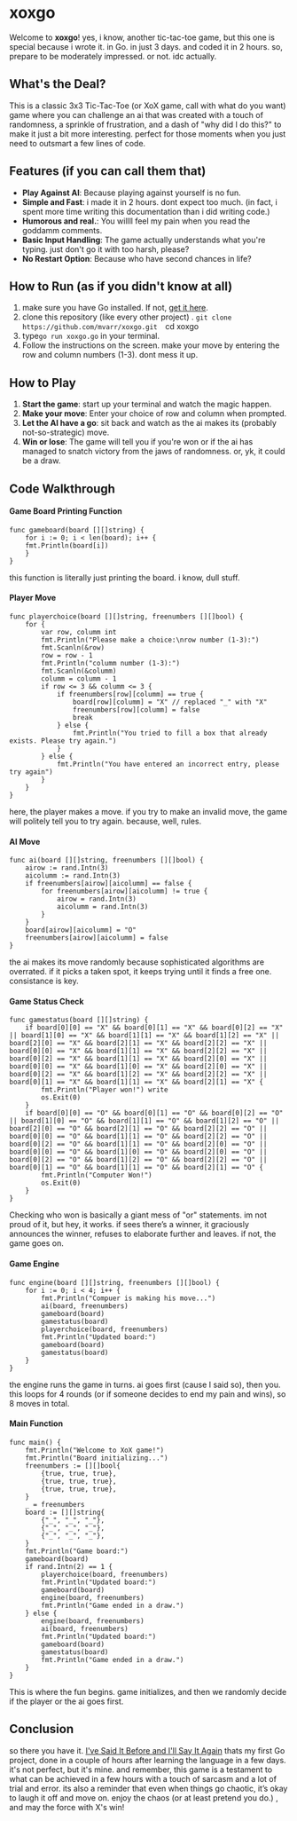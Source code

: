 # xoxgo

Welcome to **xoxgo**! yes, i know, another tic-tac-toe game, but this one is special because i wrote it. in Go. in just 3 days. and coded it in 2 hours. so, prepare to be moderately impressed. or not. idc actually.

## What's the Deal?

This is a classic 3x3 Tic-Tac-Toe (or XoX game, call with what do you want) game where you can challenge an ai that was created with a touch of randomness, a sprinkle of frustration, and a dash of "why did I do this?" to make it just a bit more interesting. perfect for those moments when you just need to outsmart a few lines of code.

## Features (if you can call them that)

- **Play Against AI**: Because playing against yourself is no fun.
- **Simple and Fast**: i made it in 2 hours. dont expect too much. (in fact, i spent more time writing this documentation than i did writing code.)
- **Humorous and real.**: You willll feel my pain when you read the goddamm comments.
- **Basic Input Handling**: The game actually understands what you're typing. just don't go it with too harsh, please?
- **No Restart Option**: Because who have second chances in life?

## How to Run (as if you didn't know at all)

1. make sure you have Go installed. If not, [get it here](https://go.dev/dl/).
2. clone this repository (like every other project) .
	 `git clone https://github.com/mvarr/xoxgo.git 
	 `cd xoxgo
3. type`go run xoxgo.go` in your terminal.
4. Follow the instructions on the screen. make your move by entering the row and column numbers (1-3). dont mess it up.

## How to Play

1. **Start the game**: start up your terminal and watch the magic happen.
2. **Make your move**: Enter your choice of row and column when prompted.
3. **Let the AI have a go**: sit back and watch as the ai makes its (probably not-so-strategic) move.
4. **Win or lose**: The game will tell you if you're won or if the ai has managed to snatch victory from the jaws of randomness. or, yk, it could be a draw.

## Code Walkthrough

#### Game Board Printing Function

```
func gameboard(board [][]string) {
	for i := 0; i < len(board); i++ {
	fmt.Println(board[i])
	}
}
```
this function is literally just printing the board. i know, dull stuff.

#### Player Move

```
func playerchoice(board [][]string, freenumbers [][]bool) {
	for {
		var row, columm int
		fmt.Println("Please make a choice:\nrow number (1-3):")
		fmt.Scanln(&row)
		row = row - 1
		fmt.Println("columm number (1-3):")
		fmt.Scanln(&columm)
		columm = columm - 1
		if row <= 3 && columm <= 3 {
			if freenumbers[row][columm] == true {
				board[row][columm] = "X" // replaced "_" with "X"
				freenumbers[row][columm] = false
				break
			} else {
				fmt.Println("You tried to fill a box that already exists. Please try again.")
			}
		} else {
			fmt.Println("You have entered an incorrect entry, please try again")
		}
	}
}
```

here, the player makes a move. if you try to make an invalid move, the game will politely tell you to try again. because, well, rules.

#### AI Move

```
func ai(board [][]string, freenumbers [][]bool) {
	airow := rand.Intn(3)
	aicolumm := rand.Intn(3)
	if freenumbers[airow][aicolumm] == false {
		for freenumbers[airow][aicolumm] != true {
			airow = rand.Intn(3)
			aicolumm = rand.Intn(3)
		}
	}
	board[airow][aicolumm] = "O"
	freenumbers[airow][aicolumm] = false
}
```

the ai makes its move randomly because sophisticated algorithms are overrated. if it picks a taken spot, it keeps trying until it finds a free one. consistance is key.

#### Game Status Check

```
func gamestatus(board [][]string) {
	if board[0][0] == "X" && board[0][1] == "X" && board[0][2] == "X" || board[1][0] == "X" && board[1][1] == "X" && board[1][2] == "X" || board[2][0] == "X" && board[2][1] == "X" && board[2][2] == "X" || board[0][0] == "X" && board[1][1] == "X" && board[2][2] == "X" || board[0][2] == "X" && board[1][1] == "X" && board[2][0] == "X" || board[0][0] == "X" && board[1][0] == "X" && board[2][0] == "X" || board[0][2] == "X" && board[1][2] == "X" && board[2][2] == "X" || board[0][1] == "X" && board[1][1] == "X" && board[2][1] == "X" {
		fmt.Println("Player won!") write
		os.Exit(0)
	}
	if board[0][0] == "O" && board[0][1] == "O" && board[0][2] == "O" || board[1][0] == "O" && board[1][1] == "O" && board[1][2] == "O" || board[2][0] == "O" && board[2][1] == "O" && board[2][2] == "O" || board[0][0] == "O" && board[1][1] == "O" && board[2][2] == "O" || board[0][2] == "O" && board[1][1] == "O" && board[2][0] == "O" || board[0][0] == "O" && board[1][0] == "O" && board[2][0] == "O" || board[0][2] == "O" && board[1][2] == "O" && board[2][2] == "O" || board[0][1] == "O" && board[1][1] == "O" && board[2][1] == "O" {
		fmt.Println("Computer Won!")
		os.Exit(0)
	}
}
```

Checking who won is basically a giant mess of "or" statements. im not proud of it, but hey, it works. if sees there’s a winner, it graciously announces the winner, refuses to elaborate further and leaves. if not, the game goes on.

#### Game Engine

```
func engine(board [][]string, freenumbers [][]bool) { 
	for i := 0; i < 4; i++ {
		fmt.Println("Compuer is making his move...")
		ai(board, freenumbers)
		gameboard(board)
		gamestatus(board)
		playerchoice(board, freenumbers)
		fmt.Println("Updated board:")
		gameboard(board)
		gamestatus(board)
	}
}
```

the engine runs the game in turns. ai goes first (cause I said so), then you. this loops for 4 rounds (or if someone decides to end my pain and wins), so 8 moves in total.

#### Main Function

```
func main() {
	fmt.Println("Welcome to XoX game!")
	fmt.Println("Board initializing...")
	freenumbers := [][]bool{
		{true, true, true},
		{true, true, true},
		{true, true, true},
	}
	_ = freenumbers
	board := [][]string{
		{"_", "_", "_"},
		{"_", "_", "_"},
		{"_", "_", "_"},
	}
	fmt.Println("Game board:")
	gameboard(board)
	if rand.Intn(2) == 1 {
		playerchoice(board, freenumbers)
		fmt.Println("Updated board:")
		gameboard(board)
		engine(board, freenumbers)
		fmt.Println("Game ended in a draw.")
	} else {
		engine(board, freenumbers)
		ai(board, freenumbers)
		fmt.Println("Updated board:")
		gameboard(board)
		gamestatus(board)
		fmt.Println("Game ended in a draw.")
	}
}
```

This is where the fun begins. game initializes, and then we randomly decide if the player or the ai goes first.

## Conclusion

so there you have it. [I've Said It Before and I'll Say It Again](https://www.youtube.com/watch?v=91lJhEzMaH4)  thats my first Go project, done in a couple of hours after learning the language in a few days. it's not perfect, but it's mine. and remember, this game is a testament to what can be achieved in a few hours with a touch of sarcasm and a lot of trial and error. its also a reminder that even when things go chaotic, it’s okay to laugh it off and move on. enjoy the chaos (or at least pretend you do.) , and may the force with X's win!
